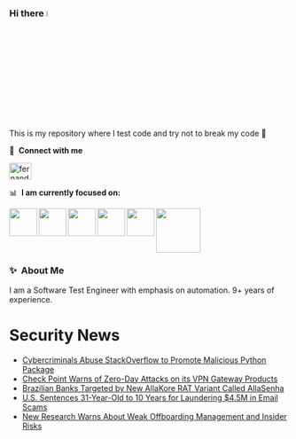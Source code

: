 ### Hi there <a href="https://www.gautamkrishnar.com/"><img src="https://media.giphy.com/media/hvRJCLFzcasrR4ia7z/giphy.gif" width="5%"></a>
This is my repository where I test code and try not to break my code :rofl:

🔗 &nbsp;**Connect with me**
<p align="left">
<a href="https://linkedin.com/in/fernandorlcruz" target="blank"><img align="center" src="https://raw.githubusercontent.com/rahuldkjain/github-profile-readme-generator/master/src/images/icons/Social/linked-in-alt.svg" alt="fernando cruz" height="30" width="40" /></a>
  
📊 &nbsp;**I am currently focused on:**

<img align="left" width='50' height='50' src="https://cdn.jsdelivr.net/gh/devicons/devicon/icons/python/python-original-wordmark.svg" />
<img align="left" width='50' height='50' src="https://cdn.jsdelivr.net/gh/devicons/devicon/icons/csharp/csharp-original.svg" />
<img align="left" width='50' height='50' src="https://cdn.jsdelivr.net/gh/devicons/devicon/icons/jenkins/jenkins-original.svg" />
<img align="left" width='50' height='50' src="https://specflow.org/wp-content/uploads/2021/05/SpecFlow-Icon.png" />
<img align="left" width='50' height='50' src="https://www.svgrepo.com/show/306098/githubactions.svg" />
<img width='80' height='80' src="https://cdn2.vectorstock.com/i/1000x1000/64/81/security-testing-concept-icon-safety-audit-key-vector-29166481.jpg" />
          
          
  
### ✨&nbsp; About Me

I am a Software Test Engineer with emphasis on automation. 9+ years of experience.

# Security News
<!-- BLOG-POST-LIST:START -->
- [Cybercriminals Abuse StackOverflow to Promote Malicious Python Package](https://thehackernews.com/2024/05/cybercriminals-abuse-stackoverflow-to.html)
- [Check Point Warns of Zero-Day Attacks on its VPN Gateway Products](https://thehackernews.com/2024/05/check-point-warns-of-zero-day-attacks.html)
- [Brazilian Banks Targeted by New AllaKore RAT Variant Called AllaSenha](https://thehackernews.com/2024/05/brazilian-banks-targeted-by-new.html)
- [U.S. Sentences 31-Year-Old to 10 Years for Laundering $4.5M in Email Scams](https://thehackernews.com/2024/05/us-sentences-31-year-old-to-10-years.html)
- [New Research Warns About Weak Offboarding Management and Insider Risks](https://thehackernews.com/2024/05/new-research-warns-about-weak.html)
<!-- BLOG-POST-LIST:END -->
